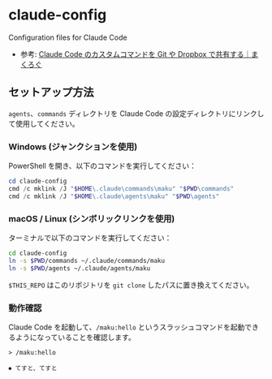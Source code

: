 # claude-config

Configuration files for Claude Code

- 参考: [Claude Code のカスタムコマンドを Git や Dropbox で共有する｜まくろぐ](https://maku.blog/p/xpwvvfz/)

## セットアップ方法

`agents`、`commands` ディレクトリを Claude Code の設定ディレクトリにリンクして使用してください。

### Windows (ジャンクションを使用)

PowerShell を開き、以下のコマンドを実行してください：

```powershell
cd claude-config
cmd /c mklink /J "$HOME\.claude\commands\maku" "$PWD\commands"
cmd /c mklink /J "$HOME\.claude\agents\maku" "$PWD\agents"
```

### macOS / Linux (シンボリックリンクを使用)

ターミナルで以下のコマンドを実行してください：

```bash
cd claude-config
ln -s $PWD/commands ~/.claude/commands/maku
ln -s $PWD/agents ~/.claude/agents/maku
```

`$THIS_REPO` はこのリポジトリを `git clone` したパスに置き換えてください。

### 動作確認

Claude Code を起動して、`/maku:hello` というスラッシュコマンドを起動できるようになっていることを確認します。

```
> /maku:hello

⏺ てすと、てすと
```
